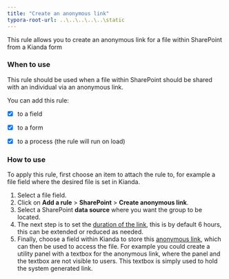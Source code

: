 ```yaml
---
title: "Create an anonymous link"
typora-root-url: ..\..\..\..\..\static
---
```


This rule allows you to create an anonymous link for a file within SharePoint from a Kianda form

### When to use

This rule should be used when a file within SharePoint should be shared with an individual via an anonymous link.

You can add this rule:

- [x] to a field
- [x] to a form 
- [x] to a process (the rule will run on load)


### How to use

To apply this rule, first choose an item to attach the rule to, for example a file field where the desired file is set in Kianda.

1. Select a file field.
2. Click on **Add a rule** > **SharePoint** > **Create anonymous link**.
3. Select a SharePoint **data source** where you want the group to be located.
4. The next step is to set the <u>duration of the link</u>, this is by default 6 hours, this can be extended or reduced as needed. 
5. Finally, choose a field within Kianda to store this <u>anonymous link</u>, which can then be used to access the file. For example you could create a utility panel with a textbox for the anonymous link, where the panel and the textbox are not visible to users. This textbox is simply used to hold the system generated link.
